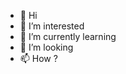 - 👋 Hi
- 👀 I’m interested
- 🌱 I’m currently learning
- 💞️ I’m looking
- 📫 How ?

<!---
fandog1/fandog1 is a ✨ special ✨ repository because its `README.md` (this file) appears on your GitHub profile.
You can click the Preview link to take a look at your changes.
--->
